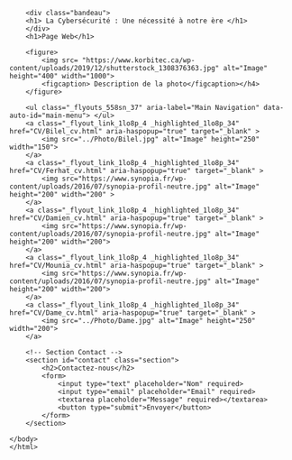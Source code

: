 <!DOCTYPE html> 
<html lang="fr">
	<head>
		<meta charset="utf-8">
		<meta name="viewport" content="width=device-width, initial-scale=1.0">
		<title>Présentation</title>
	</head>
	<body>
		
		<div class="bandeau"> 
		<h1> La Cybersécurité : Une nécessité à notre ère </h1>
		</div>
		<h1>Page Web</h1>
		
		<figure>
			<img src= "https://www.korbitec.ca/wp-content/uploads/2019/12/shutterstock_1308376363.jpg" alt="Image" height="400" width="1000">
			<figcaption> Description de la photo</figcaption></h4> 
		</figure>

		<ul class="_flyouts_558sn_37" aria-label="Main Navigation" data-auto-id="main-menu"> </ul>
		<a class="_flyout_link_1lo8p_4 _highlighted_1lo8p_34" href="CV/Bilel_cv.html" aria-haspopup="true" target="_blank" >
			<img src="../Photo/Bilel.jpg" alt="Image" height="250" width="150">
		</a>
		<a class="_flyout_link_1lo8p_4 _highlighted_1lo8p_34" href="CV/Ferhat_cv.html" aria-haspopup="true" target="_blank" >
			<img src="https://www.synopia.fr/wp-content/uploads/2016/07/synopia-profil-neutre.jpg" alt="Image" height="200" width="200" >
		</a>
		<a class="_flyout_link_1lo8p_4 _highlighted_1lo8p_34" href="CV/Damien_cv.html" aria-haspopup="true" target="_blank" >
			<img src="https://www.synopia.fr/wp-content/uploads/2016/07/synopia-profil-neutre.jpg" alt="Image" height="200" width="200">
		</a>
		<a class="_flyout_link_1lo8p_4 _highlighted_1lo8p_34" href="CV/Mounia_cv.html" aria-haspopup="true" target="_blank" >
			<img src="https://www.synopia.fr/wp-content/uploads/2016/07/synopia-profil-neutre.jpg" alt="Image" height="200" width="200">
		</a>
		<a class="_flyout_link_1lo8p_4 _highlighted_1lo8p_34" href="CV/Dame_cv.html" aria-haspopup="true" target="_blank" >
			<img src="../Photo/Dame.jpg" alt="Image" height="250" width="200">
		</a>
		
		<!-- Section Contact -->
		<section id="contact" class="section">
			<h2>Contactez-nous</h2>
			<form>
				<input type="text" placeholder="Nom" required>
				<input type="email" placeholder="Email" required>
				<textarea placeholder="Message" required></textarea>
				<button type="submit">Envoyer</button>
			</form>
		</section>
	
	</body>
	</html>

